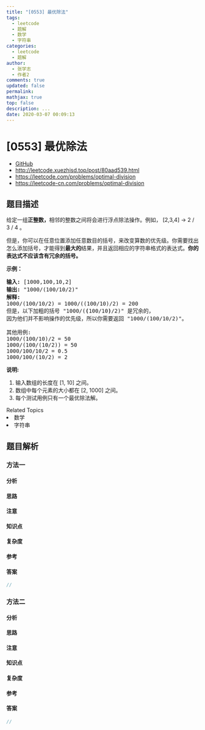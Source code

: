 ```yaml
---
title: "[0553] 最优除法"
tags:
  - leetcode
  - 题解
  - 数学
  - 字符串
categories:
  - leetcode
  - 题解
author:
  - 张学志
  - 作者2
comments: true
updated: false
permalink:
mathjax: true
top: false
description: ...
date: 2020-03-07 00:09:13
---
```



# [0553] 最优除法
* [GitHub](https://github.com/algoboy101/LeetCodeCrowdsource/tree/master/_posts/QA/%5B0553%5D%20%E6%9C%80%E4%BC%98%E9%99%A4%E6%B3%95.md)
* http://leetcode.xuezhisd.top/post/80aad539.html
* https://leetcode.com/problems/optimal-division
* https://leetcode-cn.com/problems/optimal-division


## 题目描述

<p>给定一组<strong>正整数，</strong>相邻的整数之间将会进行浮点除法操作。例如，&nbsp;[2,3,4] -&gt; 2 / 3 / 4 。</p>

<p>但是，你可以在任意位置添加任意数目的括号，来改变算数的优先级。你需要找出怎么添加括号，才能得到<strong>最大的</strong>结果，并且返回相应的字符串格式的表达式。<strong>你的表达式不应该含有冗余的括号。</strong></p>

<p><strong>示例：</strong></p>

<pre>
<strong>输入:</strong> [1000,100,10,2]
<strong>输出:</strong> &quot;1000/(100/10/2)&quot;
<strong>解释:</strong>
1000/(100/10/2) = 1000/((100/10)/2) = 200
但是，以下加粗的括号 &quot;1000/(<strong>(</strong>100/10<strong>)</strong>/2)&quot; 是冗余的，
因为他们并不影响操作的优先级，所以你需要返回 &quot;1000/(100/10/2)&quot;。

其他用例:
1000/(100/10)/2 = 50
1000/(100/(10/2)) = 50
1000/100/10/2 = 0.5
1000/100/(10/2) = 2
</pre>

<p><strong>说明:</strong></p>

<ol>
	<li>输入数组的长度在 [1, 10] 之间。</li>
	<li>数组中每个元素的大小都在 [2, 1000] 之间。</li>
	<li>每个测试用例只有一个最优除法解。</li>
</ol>
<div><div>Related Topics</div><div><li>数学</li><li>字符串</li></div></div>


## 题目解析


### 方法一

#### 分析

#### 思路

#### 注意

#### 知识点

#### 复杂度

#### 参考

#### 答案

```cpp
//
```


### 方法二

#### 分析

#### 思路

#### 注意

#### 知识点

#### 复杂度

#### 参考

#### 答案

```cpp
//
```



